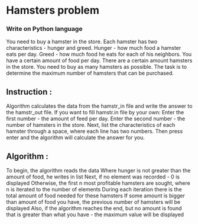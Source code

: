 # Hamsters problem

### Write on Python language

You need to buy a hamster in the store.
Each hamster has two characteristics - hunger and greed.
Hunger - how much food a hamster eats per day.
Greed - how much food he eats for each of his neighbors.
You have a certain amount of food per day.
There are a certain amount hamsters in the store.
You need to buy as many hamsters as possible.
The task is to determine the maximum number of hamsters that can be purchased.

## Instruction :

Algorithm calculates the data from the hamstr_in file and write the answer to the hamstr_out file.
If you want to fill hamstr.in file by your own:
	Enter the first number - the amount of feed per day.
	Enter the second number - the number of hamsters in the store.
	Next, list the characteristics of each hamster through a space, where each line has two numbers.
	Then press enter and the algorithm will calculate the answer for you.

## Algorithm :

To begin, the algorithm reads the data
Where hunger is not greater than the amount of food, he writes in list
Next, if no element was recorded - 0 is displayed
Otherwise, the first n most profitable hamsters are sought, where n is iterated to the number of elements
During each iteration there is the total amount of food needed for these hamsters
If some amount is bigger than amount of food you have, the previous number of hamsters will be displayed
Also, if the algorithm reaches the end, but no amount is found that is greater than what you have - the maximum value will be displayed
